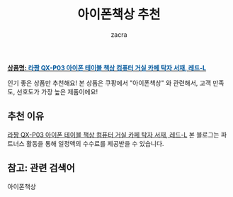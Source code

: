 ﻿---
layout: post
title:  "아이폰책상 추천"
author: zacra
categories: [ 아이템 ]
tags: [아이폰책상]
image: https://static.coupangcdn.com/image/vendor_inventory/images/2019/03/12/11/6/bc6aa1f8-873c-4b0a-8469-51e08c3944ac.jpg 
description: "쿠팡에서 아이폰책상 관련 상품으로 가장 고객 선호도가 높은 제품 중 하나입니다."
---

<a href="https://link.coupang.com/re/AFFSDP?lptag=AF8407795&pageKey=196797607&itemId=566986972&vendorItemId=4488309861&traceid=V0-153-f351a1ceb3ac0093"><b>상품명: <font color='#01579B'>라짱 QX-P03 아이폰 테이블 책상 컴퓨터 거실 카페 탁자 서재, 레드-L</font></b></a>

인기 좋은 상품만 추천해요!
본 상품은 쿠팡에서 "아이폰책상" 와 관련해서, 고객 만족도, 선호도가 가장 높은 제품이에요!


## 추천 이유 

<a href="https://link.coupang.com/re/AFFSDP?lptag=AF8407795&pageKey=196797607&itemId=566986972&vendorItemId=4488309861&traceid=V0-153-f351a1ceb3ac0093">라짱 QX-P03 아이폰 테이블 책상 컴퓨터 거실 카페 탁자 서재, 레드-L</a>
본 블로그는 파트너스 활동을 통해 일정액의 수수료를 제공받을 수 있습니다.

## 참고: 관련 검색어    
아이폰책상